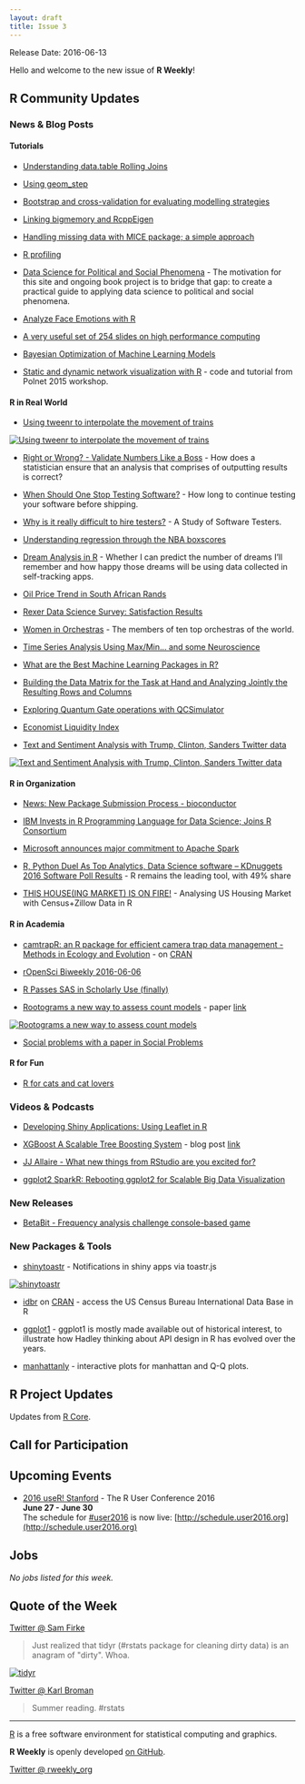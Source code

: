 ```yaml
---
layout: draft
title: Issue 3
---
```


Release Date: 2016-06-13

Hello and welcome to the new issue of **R Weekly**!

## R Community Updates

### News & Blog Posts

#### Tutorials

+ [Understanding data.table Rolling Joins](http://r-norberg.blogspot.com/2016/06/understanding-datatable-rolling-joins.html)

+ [Using geom_step](http://www.win-vector.com/blog/2016/06/using-geom_step/)

+ [Bootstrap and cross-validation for evaluating modelling strategies](https://ellisp.github.io/blog/2016/06/05/bootstrap-cv-strategies/)

+ [Linking bigmemory and RcppEigen](http://casualinference.org/2016/06/04/bigmemory_rcppeigen/)

+ [Handling missing data with MICE package; a simple approach](http://datascienceplus.com/handling-missing-data-with-mice-package-a-simple-approach/)

+ [R profiling](http://ipub.com/r-profiling/)

+ [Data Science for Political and Social Phenomena](http://chrisalbon.com/) - The motivation for this site and ongoing book project is to bridge that gap: to create a practical guide to applying data science to political and social phenomena.

+ [Analyze Face Emotions with R](http://thinktostart.com/analyze-face-emotions-r/)

+ [A very useful set of 254 slides on high performance computing](http://www.nimbios.org/ifiles/hpc/hpcR.pdf)

+ [Bayesian Optimization of Machine Learning Models](http://blog.revolutionanalytics.com/2016/06/bayesian-optimization-of-machine-learning-models.html)

+ [Static and dynamic network visualization with R](http://kateto.net/network-visualization) -  code and tutorial from Polnet 2015 workshop.

#### R in Real World

+ [Using tweenr to interpolate the movement of trains](https://ottlngr.github.io/posts/2016-06-08.html)

[![Using tweenr to interpolate the movement of trains](https://cdn.rawgit.com/rweekly/image/master/2016-06-13/train.gif)](https://ottlngr.github.io/posts/2016-06-08.html)

+ [Right or Wrong? - Validate Numbers Like a Boss](http://hoehleatsu.github.io/2016/05/22/proofCalculation.html) - How does a statistician ensure that an analysis that comprises of outputting results is correct? 

+ [When Should One Stop Testing Software?](https://hoehleatsu.github.io/2016/05/06/when2stop.html) - How long to continue testing your software before shipping.

+ [Why is it really difficult to hire testers?](http://testingfuntime.blogspot.co.uk/2016/06/a-study-of-software-testers.html) - A Study of Software Testers. 

+ [Understanding regression through the NBA boxscores](https://412sportsanalytics.wordpress.com/2016/06/05/understanding-regression-through-the-nba-boxscores/)

+ [Dream Analysis in R](http://www-scf.usc.edu/~ursaner/DreamAnalysis.html) - Whether I can predict the number of dreams I’ll remember and how happy those dreams will be using data collected in self-tracking apps.

+ [Oil Price Trend in South African Rands](https://bichopsuey.wordpress.com/2016/06/05/oil-price-trend-in-south-african-rands-r/)

+ [Rexer Data Science Survey: Satisfaction Results](http://r4stats.com/2016/06/06/rexer-data-science-survey-satisfaction-results/)

+ [Women in Orchestras](https://aschinchon.wordpress.com/2016/06/06/women-in-orchestras/) - The members of ten top orchestras of the world.

+ [Time Series Analysis Using Max/Min... and some Neuroscience](http://blog.datascienceheroes.com/time-series-analysis-profiling-using-max-min/)

+ [What are the Best Machine Learning Packages in R?](http://www.r-bloggers.com/what-are-the-best-machine-learning-packages-in-r/)

+ [Building the Data Matrix for the Task at Hand and Analyzing Jointly the Resulting Rows and Columns](http://joelcadwell.blogspot.my/2016/06/building-data-matrix-for-task-at-hand.html)

+ [Exploring Quantum Gate operations with QCSimulator](https://gigadom.wordpress.com/2016/06/05/exploring-quantum-gate-operations-with-qcsimulator/)

+ [Economist Liquidity Index](http://scweiss.blogspot.my/2016/06/economist-liquidity-index.html)

+ [Text and Sentiment Analysis with Trump, Clinton, Sanders Twitter data](https://blog.exploratory.io/sentiment-analysis-with-trump-clinton-sanders-twitter-data-cc978e91960f#.8ztpghmbg)

[![Text and Sentiment Analysis with Trump, Clinton, Sanders Twitter data](https://d262ilb51hltx0.cloudfront.net/max/800/1*yX8DeOvV61IMiIm5NdqxLg.png)](https://blog.exploratory.io/sentiment-analysis-with-trump-clinton-sanders-twitter-data-cc978e91960f)

#### R in Organization

+ [News: New Package Submission Process - bioconductor](https://support.bioconductor.org/p/83448/)

+ [IBM Invests in R Programming Language for Data Science; Joins R Consortium](https://www.r-consortium.org/news/announcement/2016/06/ibm-invests-r-programming-language-data-science-joins-r-consortium)

+ [Microsoft announces major commitment to Apache Spark](https://blogs.technet.microsoft.com/dataplatforminsider/2016/06/06/microsoft-announces-major-commitment-to-apache-spark/)

+ [R, Python Duel As Top Analytics, Data Science software – KDnuggets 2016 Software Poll Results](http://www.kdnuggets.com/2016/06/r-python-top-analytics-data-mining-data-science-software.html) - R remains the leading tool, with 49% share

+ [THIS HOUSE(ING MARKET) IS ON FIRE!](https://commercedataservice.github.io/tutorial_zillow_acs/) - Analysing US Housing Market with Census+Zillow Data in R

#### R in Academia

+ [camtrapR: an R package for efficient camera trap data management - Methods in Ecology and Evolution](http://onlinelibrary.wiley.com/doi/10.1111/2041-210X.12600/full) - on [CRAN](https://cran.r-project.org/web/packages/camtrapR/)

+ [rOpenSci Biweekly 2016-06-06](https://ropensci.github.io/biweekly/update-2016-06-06/)

+ [R Passes SAS in Scholarly Use (finally)](http://r4stats.com/2016/06/08/r-passes-sas-in-scholarly-use-finally/)

+ [Rootograms a new way to assess count models](http://www.fromthebottomoftheheap.net/2016/06/07/rootograms/) - paper [link](https://arxiv.org/abs/1605.01311)

[![Rootograms a new way to assess count models](https://cdn.rawgit.com/rweekly/image/master/2016-06-13/rootograms-plot.png)](http://www.fromthebottomoftheheap.net/2016/06/07/rootograms/)

+ [Social problems with a paper in Social Problems](http://andrewgelman.com/2016/06/07/social-problems-with-a-paper-in-social-problems/)

#### R for Fun

+ [R for cats and cat lovers](http://rforcats.net/)

### Videos & Podcasts

+ [Developing Shiny Applications: Using Leaflet in R](https://www.youtube.com/watch?list=PL_LGEn4G1x8r99HkY_RfJNlDYB9LDzMj0&v=n42jsxFNXRI)

+ [XGBoost A Scalable Tree Boosting System](https://www.youtube.com/watch?v=Vly8xGnNiWs) - blog post [link](http://datascience.la/xgboost-workshop-and-meetup-talk-with-tianqi-chen/)

+ [JJ Allaire - What new things from RStudio are you excited for?](https://www.youtube.com/watch?v=D8yF9AtTTuQ&feature=youtu.be)

+ [ggplot2 SparkR: Rebooting ggplot2 for Scalable Big Data Visualization](https://www.youtube.com/watch?v=yxYbiGgh-ho&feature=youtu.be)

### New Releases

+ [BetaBit - Frequency analysis challenge console-based game](http://smarterpoland.pl/index.php/2016/06/frequency-analysis-challenge-a-console-based-game-for-rpython/)

### New Packages & Tools

+ [shinytoastr](https://github.com/MangoTheCat/shinytoastr) - Notifications in shiny apps via toastr.js

[![shinytoastr](https://cdn.rawgit.com/MangoTheCat/shinytoastr/master/inst/shinytoastr.png)](https://github.com/MangoTheCat/shinytoastr)

+ [idbr](http://www.arilamstein.com/blog/2016/06/06/idbr-access-us-census-bureau-international-data-base-r/) on [CRAN](https://cran.r-project.org/web/packages/idbr/) - access the US Census Bureau International Data Base in R 

+ [ggplot1](https://github.com/hadley/ggplot1) - ggplot1 is mostly made available out of historical interest, to illustrate how Hadley thinking about API design in R has evolved over the years.

+ [manhattanly](https://github.com/sahirbhatnagar/manhattanly) - interactive plots for manhattan and Q-Q plots.

## R Project Updates

Updates from [R Core](http://developer.r-project.org/blosxom.cgi/R-devel/NEWS).



## Call for Participation



## Upcoming Events

+ [2016 useR! Stanford](http://user2016.org/) - The R User Conference 2016<br /> **June 27 - June 30** <br> The schedule for [#user2016](https://twitter.com/hashtag/user2016) is now live: [http://schedule.user2016.org](http://schedule.user2016.org)

## Jobs

*No jobs listed for this week.*

## Quote of the Week

[Twitter @ Sam Firke](https://twitter.com/samfirke/status/739845326123700224)

> Just realized that tidyr (#rstats package for cleaning dirty data) is an anagram of "dirty". Whoa.

[![tidyr](https://pbs.twimg.com/media/CkR1ZrNWYAADgSe.jpg:large)](https://twitter.com/samfirke/status/739845326123700224)

[Twitter @ Karl Broman](https://twitter.com/kwbroman/status/740332615555682304)

> Summer reading. #rstats

<HR />

[R](https://www.r-project.org/) is a free software environment for statistical computing and graphics. 

**R Weekly** is openly developed [on GitHub](https://github.com/rweekly/rweekly.org).

[Twitter @ rweekly_org](https://twitter.com/rweekly_org)

<p><small id="page_view">&nbsp;</small></p>
